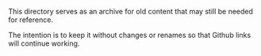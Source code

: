 This directory serves as an archive for old content that may still be needed for reference.

The intention is to keep it without changes or renames so that Github links will continue working.
